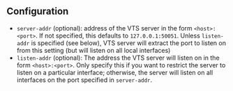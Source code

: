 ## Configuration

- `server-addr` (optional): address of the VTS server in the form
  `<host>:<port>`. If not specified, this defaults to `127.0.0.1:50051`.
  Unless `listen-addr` is specified (see below), VTS server will extract the
  port to listen on from this setting (but will listen on all local interfaces)
- `listen-addr` (optional): The address the VTS server will listen on in the
  form `<host>:<port>`. Only specify this if you want to restrict the server to
  listen on a particular interface; otherwise, the server will listen on all
  interfaces on the port specified in `server-addr`.
